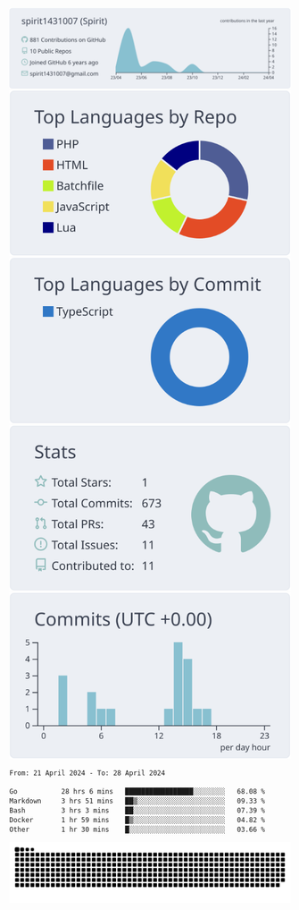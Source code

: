 [![](https://raw.githubusercontent.com/spirit1431007/spirit1431007/master/profile-summary-card-output/nord_bright/0-profile-details.svg)](https://git.io/spiritx)
[![](https://raw.githubusercontent.com/spirit1431007/spirit1431007/master/profile-summary-card-output/nord_bright/1-repos-per-language.svg)](https://git.io/spiritx) [![](https://raw.githubusercontent.com/spirit1431007/spirit1431007/master/profile-summary-card-output/nord_bright/2-most-commit-language.svg)](https://git.io/spiritx)
[![](https://raw.githubusercontent.com/spirit1431007/spirit1431007/master/profile-summary-card-output/nord_bright/3-stats.svg)](https://git.io/spiritx) [![](https://raw.githubusercontent.com/spirit1431007/spirit1431007/master/profile-summary-card-output/nord_bright/4-productive-time.svg)](https://git.io/spiritx)

<!--START_SECTION:waka-->

```txt
From: 21 April 2024 - To: 28 April 2024

Go           28 hrs 6 mins   █████████████████░░░░░░░░   68.08 %
Markdown     3 hrs 51 mins   ██▒░░░░░░░░░░░░░░░░░░░░░░   09.33 %
Bash         3 hrs 3 mins    ██░░░░░░░░░░░░░░░░░░░░░░░   07.39 %
Docker       1 hr 59 mins    █▒░░░░░░░░░░░░░░░░░░░░░░░   04.82 %
Other        1 hr 30 mins    █░░░░░░░░░░░░░░░░░░░░░░░░   03.66 %
```

<!--END_SECTION:waka-->

![contribution](https://github.com/spirit1431007/spirit1431007/blob/output/github-contribution-grid-snake.svg)
